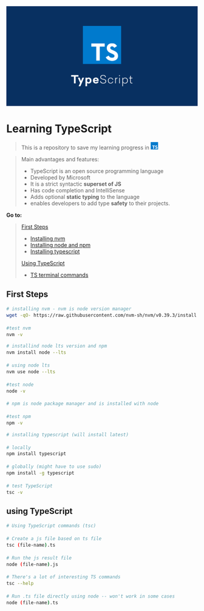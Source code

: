 <img src="/src/ts-banner.jpg" alt="kafka" id="kafka">

# Learning TypeScript

> This is a repository to save my learning progress in <img src="/src/typescript-original.svg" alt="ts-logo" height="20">

> Main advantages and features:
>
>* TypeScript is an open source programming language
>* Developed by Microsoft
>* It is a strict syntactic **superset of JS**
>* Has code completion and IntelliSense
>* Adds optional **static typing** to the language
>* enables developers to add type **safety** to their projects.

**Go to:**

> [First Steps](#p01)
>
>* [Installing nvm](#sh01)
>* [Installing node and npm](#sh02)
>* [Installing typescript](#sh03)
>
> [Using TypeScript](#p02)
>
>* [TS terminal commands](#sh04)

<h2 id="p01">First Steps</h2>

<p id="sh01"></p>

```bash
# installing nvm - nvm is node version manager
wget -qO- https://raw.githubusercontent.com/nvm-sh/nvm/v0.39.3/install.sh | bash

#test nvm
nvm -v
```

<p id="sh02"></p>

```bash
# installind node lts version and npm
nvm install node --lts

# using node lts
nvm use node --lts

#test node
node -v

# npm is node package manager and is installed with node

#test npm
npm -v
```

<p id="sh03"></p>

```bash
# installing typescript (will install latest)

# locally
npm install typescript 

# globally (might have to use sudo)
npm install -g typescript

# test TypeScript
tsc -v
```

<h2 id="p02">using TypeScript</h2>

<p id="sh04"></p>

```bash
# Using TypeScript commands (tsc)

# Create a js file based on ts file
tsc (file-name).ts

# Run the js result file
node (file-name).js

# There's a lot of interesting TS commands
tsc --help

# Run .ts file directly using node -- won't work in some cases
node (file-name).ts
```
